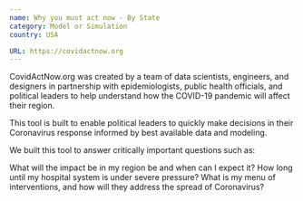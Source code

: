 ```yaml
---
name: Why you must act now - By State
category: Model or Simulation
country: USA

URL: https://covidactnow.org
---
```


CovidActNow.org was created by a team of data scientists, engineers, and designers in partnership with epidemiologists, public health officials, and political leaders to help understand how the COVID-19 pandemic will affect their region.

This tool is built to enable political leaders to quickly make decisions in their Coronavirus response informed by best available data and modeling.

We built this tool to answer critically important questions such as:

What will the impact be in my region be and when can I expect it?
How long until my hospital system is under severe pressure?
What is my menu of interventions, and how will they address the spread of Coronavirus?